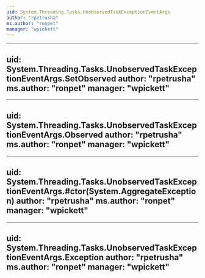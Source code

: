 ```yaml
---
uid: System.Threading.Tasks.UnobservedTaskExceptionEventArgs
author: "rpetrusha"
ms.author: "ronpet"
manager: "wpickett"
---
```


---
uid: System.Threading.Tasks.UnobservedTaskExceptionEventArgs.SetObserved
author: "rpetrusha"
ms.author: "ronpet"
manager: "wpickett"
---

---
uid: System.Threading.Tasks.UnobservedTaskExceptionEventArgs.Observed
author: "rpetrusha"
ms.author: "ronpet"
manager: "wpickett"
---

---
uid: System.Threading.Tasks.UnobservedTaskExceptionEventArgs.#ctor(System.AggregateException)
author: "rpetrusha"
ms.author: "ronpet"
manager: "wpickett"
---

---
uid: System.Threading.Tasks.UnobservedTaskExceptionEventArgs.Exception
author: "rpetrusha"
ms.author: "ronpet"
manager: "wpickett"
---

